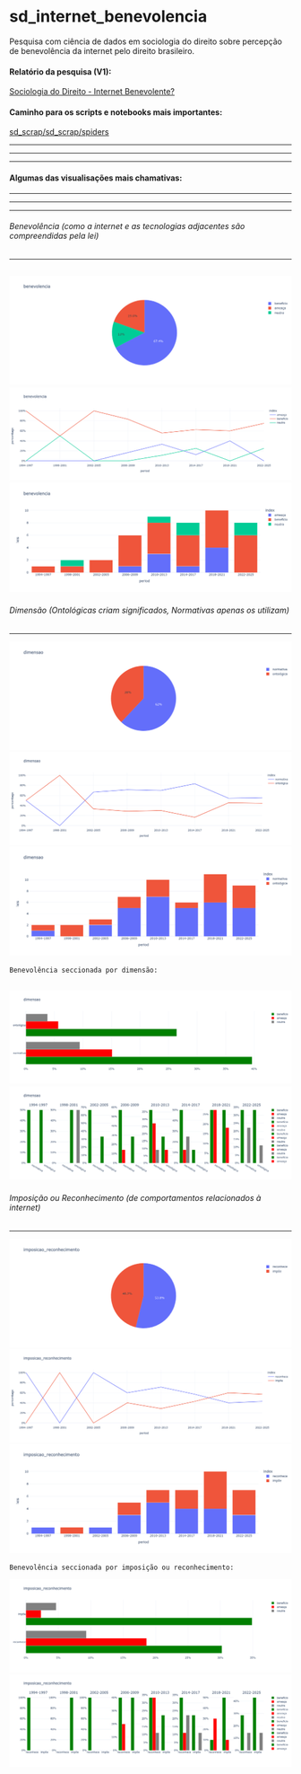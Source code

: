 # sd_internet_benevolencia
Pesquisa com ciência de dados em sociologia do direito sobre percepção de benevolência da internet pelo direito brasileiro.

#### Relatório da pesquisa (V1):

[Sociologia do Direito - Internet Benevolente?](SociologiaDireito-LucasBorgesVieira-TemaInternet.pdf)

#### Caminho para os scripts e notebooks mais importantes:
[sd_scrap/sd_scrap/spiders](sd_scrap/sd_scrap/spiders)

---

---

---

#### Algumas das visualisações mais chamativas:

---

---

---
###### Benevolência (como a internet e as tecnologias adjacentes são compreendidas pela lei)

---
![Benevolência Pie Graph](graphs/benevolencia_pie.png)
![Benevolência Line Graph](graphs/benevolencia_line.png)
![Benevolência Stack Graph](graphs/benevolencia_stack.png)
---
###### Dimensão (Ontológicas criam significados, Normativas apenas os utilizam)

---
![Dimensão Pie Graph](graphs/dimensao_pie.png)
![Dimensão Line Graph](graphs/dimensao_line.png)
![Dimensão Stack Graph](graphs/dimensao_stack.png)
```grey
Benevolência seccionada por dimensão:
```
![Benevolência por Dimensão Graph](graphs/dimensao_bene.png)
![Benevolência por Dimensão History](graphs/dimensao_bene_his.png)
---
###### Imposição ou Reconhecimento (de comportamentos relacionados à internet)

---
![Imposição Pie Graph](graphs/imposicao_reconhecimento_pie.png)
![Imposição Line Graph](graphs/imposicao_reconhecimento_line.png)
![Imposição Stack Graph](graphs/imposicao_reconhecimento_stack.png)
```grey
Benevolência seccionada por imposição ou reconhecimento:
```
![Benevolência por Imposição Graph](graphs/imposicao_reconhecimento_bene.png)
![Benevolência por Imposição History](graphs/imposicao_reconhecimento_bene_his.png)